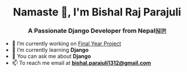 <h1 align="center">Namaste 🙏, I'm Bishal Raj Parajuli</h1>
<h3 align="center">A Passionate Django Developer from Nepal🇳🇵</h3>

- 🔭 I’m currently working on [Final Year Project](https://github.com/Bishal-Raj-Parajuli/FYP-Project)
- 🌱 I’m currently learning **Django**
- 💬 You can ask me about **Django**
- 📫 To reach me email at **bishal.parajuli1312@gmail.com**
